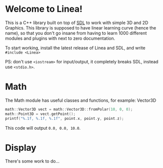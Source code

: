 # **Welcome to Linea!**

This is a C++ library built on top of [SDL](https://github.com/libsdl-org/SDL) to work with simple 3D and 2D Graphics.
This library is supposed to have linear learning curve (hence the name), so that you don't go insane from having to learn 1000 different modules and plugins with next to zero documentation.

To start working, install the latest release of Linea and SDL, and write `#include <Linea>`

PS: don't use `<iostream>` for input/output, it completely breaks SDL, instead use `<stdio.h>`.

# Math

The Math module has useful classes and functions, for example: Vector3D
```C++
math::Vector3D vect = math::Vector3D::fromPolar(10, 0, 0);
math::Point3D = vect.getPoint();
printf("%.1f, %.1f, %.1f", point.x, point.y, point.z);
```
This code will output `0.0, 0.0, 10.0`.

# Display
There's some work to do...